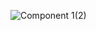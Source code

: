 ![Component 1(2)](https://github.com/AftermathOrg/.github/assets/93856041/934a97f3-62c3-4ff7-b521-c03d96518603)
